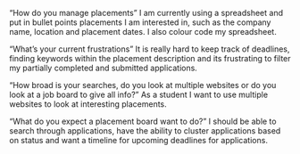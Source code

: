 “How do you manage placements”
I am currently using a spreadsheet and put in bullet points placements I am interested in, such as the company name, location and placement dates. I also colour code my spreadsheet.

“What’s your current frustrations”
It is really hard to keep track of deadlines, finding keywords within the placement description and its frustrating to filter my partially completed and submitted applications.

“How broad is your searches, do you look at multiple websites or do you look at a job board to give all info?”
As a student I want to use multiple websites to look at interesting placements.

“What do you expect a placement board want to do?”
I should be able to search through applications, have the ability to cluster applications based on status and want a timeline for upcoming deadlines for applications.
